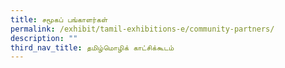 ```yaml
---
title: சமூகப் பங்காளர்கள்
permalink: /exhibit/tamil-exhibitions-e/community-partners/
description: ""
third_nav_title: தமிழ்மொழிக் காட்சிக்கூடம்
---
```

